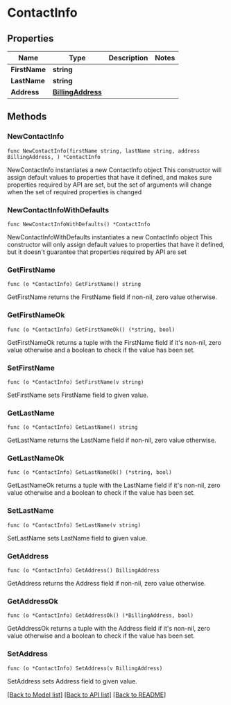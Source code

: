 # ContactInfo

## Properties

Name | Type | Description | Notes
------------ | ------------- | ------------- | -------------
**FirstName** | **string** |  | 
**LastName** | **string** |  | 
**Address** | [**BillingAddress**](BillingAddress.md) |  | 

## Methods

### NewContactInfo

`func NewContactInfo(firstName string, lastName string, address BillingAddress, ) *ContactInfo`

NewContactInfo instantiates a new ContactInfo object
This constructor will assign default values to properties that have it defined,
and makes sure properties required by API are set, but the set of arguments
will change when the set of required properties is changed

### NewContactInfoWithDefaults

`func NewContactInfoWithDefaults() *ContactInfo`

NewContactInfoWithDefaults instantiates a new ContactInfo object
This constructor will only assign default values to properties that have it defined,
but it doesn't guarantee that properties required by API are set

### GetFirstName

`func (o *ContactInfo) GetFirstName() string`

GetFirstName returns the FirstName field if non-nil, zero value otherwise.

### GetFirstNameOk

`func (o *ContactInfo) GetFirstNameOk() (*string, bool)`

GetFirstNameOk returns a tuple with the FirstName field if it's non-nil, zero value otherwise
and a boolean to check if the value has been set.

### SetFirstName

`func (o *ContactInfo) SetFirstName(v string)`

SetFirstName sets FirstName field to given value.


### GetLastName

`func (o *ContactInfo) GetLastName() string`

GetLastName returns the LastName field if non-nil, zero value otherwise.

### GetLastNameOk

`func (o *ContactInfo) GetLastNameOk() (*string, bool)`

GetLastNameOk returns a tuple with the LastName field if it's non-nil, zero value otherwise
and a boolean to check if the value has been set.

### SetLastName

`func (o *ContactInfo) SetLastName(v string)`

SetLastName sets LastName field to given value.


### GetAddress

`func (o *ContactInfo) GetAddress() BillingAddress`

GetAddress returns the Address field if non-nil, zero value otherwise.

### GetAddressOk

`func (o *ContactInfo) GetAddressOk() (*BillingAddress, bool)`

GetAddressOk returns a tuple with the Address field if it's non-nil, zero value otherwise
and a boolean to check if the value has been set.

### SetAddress

`func (o *ContactInfo) SetAddress(v BillingAddress)`

SetAddress sets Address field to given value.



[[Back to Model list]](../README.md#documentation-for-models) [[Back to API list]](../README.md#documentation-for-api-endpoints) [[Back to README]](../README.md)


